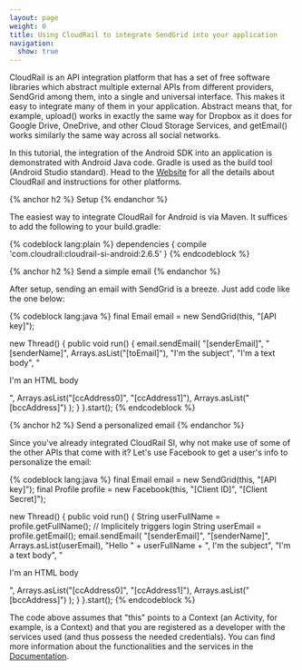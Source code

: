 ```yaml
---
layout: page
weight: 0
title: Using CloudRail to integrate SendGrid into your application
navigation:
  show: true
---
```


CloudRail is an API integration platform that has a set of free software libraries which abstract multiple external APIs from different providers, SendGrid among them, into a single and universal interface.
This makes it easy to integrate many of them in your application.
Abstract means that, for example, upload() works in exactly the same way for Dropbox as it does for Google Drive, OneDrive, and other Cloud Storage Services, and getEmail() works similarly the same way across all social networks.

In this tutorial, the integration of the Android SDK into an application is demonstrated with Android Java code. 
Gradle is used as the build tool (Android Studio standard). 
Head to the [Website](https://cloudrail.com/) for all the details about CloudRail and instructions for other platforms.

{% anchor h2 %}
Setup
{% endanchor %}

The easiest way to integrate CloudRail for Android is via Maven. 
It suffices to add the following to your build.gradle:

{% codeblock lang:plain %}
dependencies {
    compile 'com.cloudrail:cloudrail-si-android:2.6.5'
}
{% endcodeblock %}

{% anchor h2 %}
Send a simple email
{% endanchor %}

After setup, sending an email with SendGrid is a breeze.
Just add code like the one below:

{% codeblock lang:java %}
final Email email = new SendGrid(this, "[API key]");

new Thread() {
    public void run() {
        email.sendEmail(
                "[senderEmail]",
                "[senderName]",
                Arrays.asList("[toEmail]"),
                "I'm the subject",
                "I'm a text body",
                "<p>I'm an HTML body</p>",
                Arrays.asList("[ccAddress0]", "[ccAddress1]"),
                Arrays.asList("[bccAddress]")
        );
    }
}.start();
{% endcodeblock %}

{% anchor h2 %}
Send a personalized email
{% endanchor %}

Since you've already integrated CloudRail SI, why not make use of some of the other APIs that come with it? 
Let's use Facebook to get a user's info to personalize the email:

{% codeblock lang:java %}
final Email email = new SendGrid(this, "[API key]");
final Profile profile = new Facebook(this, "[Client ID]", "[Client Secret]");

new Thread() {
    public void run() {
        String userFullName = profile.getFullName(); // Implicitely triggers login
        String userEmail = profile.getEmail();
        email.sendEmail(
                "[senderEmail]",
                "[senderName]",
                Arrays.asList(userEmail),
                "Hello " + userFullName + ", I'm the subject",
                "I'm a text body",
                "<p>I'm an HTML body</p>",
                Arrays.asList("[ccAddress0]", "[ccAddress1]"),
                Arrays.asList("[bccAddress]")
        );
    }
}.start();
{% endcodeblock %}

The code above assumes that "this" points to a Context (an Activity, for example, is a Context) and that you are registered as a developer with the services used (and thus possess the needed credentials). 
You can find more information about the functionalities and the services in the [Documentation](https://github.com/CloudRail/cloudrail-si-android-sdk/wiki).

